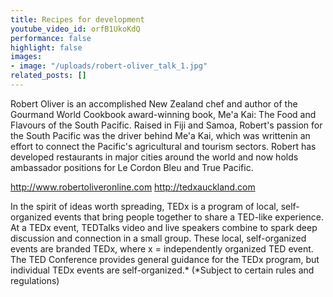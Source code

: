 ```yaml
---
title: Recipes for development
youtube_video_id: orfB1UkoKdQ
performance: false
highlight: false
images:
- image: "/uploads/robert-oliver_talk_1.jpg"
related_posts: []
---
```


Robert Oliver is an accomplished New Zealand chef and author of the Gourmand World Cookbook award-winning book, Me'a Kai: The Food and Flavours of the South Pacific. Raised in Fiji and Samoa, Robert's passion for the South Pacific was the driver behind Me'a Kai, which was writtenin an effort to connect the Pacific's agricultural and tourism sectors. Robert has developed restaurants in major cities around the world and now holds ambassador positions for Le Cordon Bleu and True Pacific.

http://www.robertoliveronline.com
http://tedxauckland.com

In the spirit of ideas worth spreading, TEDx is a program of local, self-organized events that bring people together to share a TED-like experience. At a TEDx event, TEDTalks video and live speakers combine to spark deep discussion and connection in a small group. These local, self-organized events are branded TEDx, where x = independently organized TED event. The TED Conference provides general guidance for the TEDx program, but individual TEDx events are self-organized.* (*Subject to certain rules and regulations)
